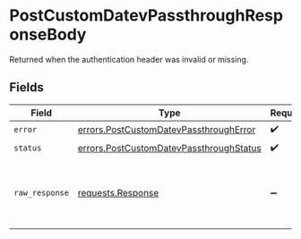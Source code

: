 # PostCustomDatevPassthroughResponseBody

Returned when the authentication header was invalid or missing.


## Fields

| Field                                                                                              | Type                                                                                               | Required                                                                                           | Description                                                                                        |
| -------------------------------------------------------------------------------------------------- | -------------------------------------------------------------------------------------------------- | -------------------------------------------------------------------------------------------------- | -------------------------------------------------------------------------------------------------- |
| `error`                                                                                            | [errors.PostCustomDatevPassthroughError](../../models/errors/postcustomdatevpassthrougherror.md)   | :heavy_check_mark:                                                                                 | N/A                                                                                                |
| `status`                                                                                           | [errors.PostCustomDatevPassthroughStatus](../../models/errors/postcustomdatevpassthroughstatus.md) | :heavy_check_mark:                                                                                 | N/A                                                                                                |
| `raw_response`                                                                                     | [requests.Response](https://requests.readthedocs.io/en/latest/api/#requests.Response)              | :heavy_minus_sign:                                                                                 | Raw HTTP response; suitable for custom response parsing                                            |